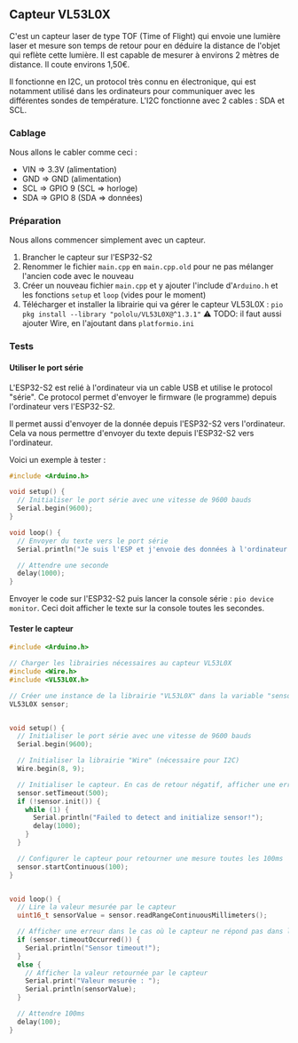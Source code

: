 ## Capteur VL53L0X

C'est un capteur laser de type TOF (Time of Flight) qui envoie une lumière laser et mesure son temps de retour pour en déduire la distance de l'objet qui reflète cette lumière.
Il est capable de mesurer à environs 2 mètres de distance.
Il coute environs 1,50€.

Il fonctionne en I2C, un protocol très connu en électronique, qui est notamment utilisé dans les ordinateurs pour communiquer avec les différentes sondes de température.
L'I2C fonctionne avec 2 cables : SDA et SCL.


### Cablage

Nous allons le cabler comme ceci :

- VIN => 3.3V (alimentation)
- GND => GND (alimentation)
- SCL => GPIO 9 (SCL => horloge)
- SDA => GPIO 8 (SDA => données)


### Préparation

Nous allons commencer simplement avec un capteur.

1. Brancher le capteur sur l'ESP32-S2
1. Renommer le fichier `main.cpp` en `main.cpp.old` pour ne pas mélanger l'ancien code avec le nouveau
1. Créer un nouveau fichier `main.cpp` et y ajouter l'include d'`Arduino.h` et les fonctions `setup` et `loop` (vides pour le moment)
1. Télécharger et installer la librairie qui va gérer le capteur VL53L0X : `pio pkg install --library "pololu/VL53L0X@^1.3.1"`
  ⚠️ TODO: il faut aussi ajouter Wire, en l'ajoutant dans `platformio.ini`


### Tests


#### Utiliser le port série

L'ESP32-S2 est relié à l'ordinateur via un cable USB et utilise le protocol "série".
Ce protocol permet d'envoyer le firmware (le programme) depuis l'ordinateur vers l'ESP32-S2.

Il permet aussi d'envoyer de la donnée depuis l'ESP32-S2 vers l'ordinateur.
Cela va nous permettre d'envoyer du texte depuis l'ESP32-S2 vers l'ordinateur.

Voici un exemple à tester :

```cpp
#include <Arduino.h>

void setup() {
  // Initialiser le port série avec une vitesse de 9600 bauds
  Serial.begin(9600);
}

void loop() {
  // Envoyer du texte vers le port série
  Serial.println("Je suis l'ESP et j'envoie des données à l'ordinateur via le port série");

  // Attendre une seconde
  delay(1000);
}
```

Envoyer le code sur l'ESP32-S2 puis lancer la console série : `pio device monitor`.
Ceci doit afficher le texte sur la console toutes les secondes.


#### Tester le capteur

```cpp
#include <Arduino.h>

// Charger les librairies nécessaires au capteur VL53L0X
#include <Wire.h>
#include <VL53L0X.h>

// Créer une instance de la librairie "VL53L0X" dans la variable "sensor"
VL53L0X sensor;


void setup() {
  // Initialiser le port série avec une vitesse de 9600 bauds
  Serial.begin(9600);

  // Initialiser la librairie "Wire" (nécessaire pour I2C)
  Wire.begin(8, 9);

  // Initialiser le capteur. En cas de retour négatif, afficher une erreur sur le port série.
  sensor.setTimeout(500);
  if (!sensor.init()) {
    while (1) {
      Serial.println("Failed to detect and initialize sensor!");
      delay(1000);
    }
  }

  // Configurer le capteur pour retourner une mesure toutes les 100ms
  sensor.startContinuous(100);
}


void loop() {
  // Lire la valeur mesurée par le capteur
  uint16_t sensorValue = sensor.readRangeContinuousMillimeters();

  // Afficher une erreur dans le cas où le capteur ne répond pas dans le temps imparti
  if (sensor.timeoutOccurred()) {
    Serial.println("Sensor timeout!");
  }
  else {
    // Afficher la valeur retournée par le capteur
    Serial.print("Valeur mesurée : ");
    Serial.println(sensorValue);
  }

  // Attendre 100ms
  delay(100);
}
```